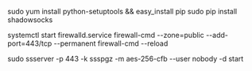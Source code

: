 sudo yum install python-setuptools && easy_install pip
sudo pip install shadowsocks

systemctl start firewalld.service
firewall-cmd --zone=public --add-port=443/tcp --permanent
firewall-cmd --reload

sudo ssserver -p 443 -k ssspgz -m aes-256-cfb --user nobody -d start
